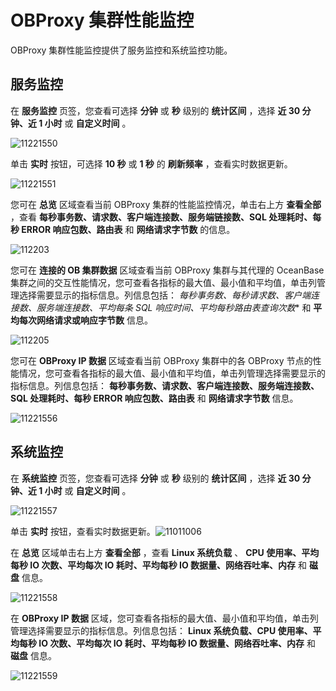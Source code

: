 OBProxy 集群性能监控 
===================================

OBProxy 集群性能监控提供了服务监控和系统监控功能。

**服务监控** 
-----------------------------

在 **服务监控** 页签，您查看可选择 **分钟** 或 **秒** 级别的 **统计区间** ，选择 **近 30 分钟、近 1 小时** 或 **自定义时间** 。

![11221550](https://help-static-aliyun-doc.aliyuncs.com/assets/img/zh-CN/5165467361/p355963.png)

单击 **实时** 按钮，可选择 **10 秒** 或 **1 秒** 的 **刷新频率** ，查看实时数据更新。

![11221551](https://help-static-aliyun-doc.aliyuncs.com/assets/img/zh-CN/5165467361/p355964.png)

您可在 **总览** 区域查看当前 OBProxy 集群的性能监控情况，单击右上方 **查看全部** ，查看 **每秒事务数、请求数、客户端连接数、服务端链接数、SQL 处理耗时、每秒 ERROR 响应包数、路由表** 和 **网络请求字节数** 的信息。

![112203](https://help-static-aliyun-doc.aliyuncs.com/assets/img/zh-CN/5165467361/p355965.png)

您可在 **连接的 OB 集群数据** 区域查看当前 OBProxy 集群与其代理的 OceanBase 集群之间的交互性能情况，您可查看各指标的最大值、最小值和平均值，单击列管理选择需要显示的指标信息。列信息包括： *每秒事务数、每秒请求数、客户端连接数、服务端连接数、平均每条 SQL 响应时间、平均每秒路由表查询次数** 和 **平均每次网络请求或响应字节数** 信息。

![112205](https://help-static-aliyun-doc.aliyuncs.com/assets/img/zh-CN/6165467361/p355972.png)

您可在 **OBProxy IP 数据** 区域查看当前 OBProxy 集群中的各 OBProxy 节点的性能情况，您可查看各指标的最大值、最小值和平均值，单击列管理选择需要显示的指标信息。列信息包括： **每秒事务数、请求数、客户端连接数、服务端连接数、SQL 处理耗时、每秒 ERROR 响应包数、路由表** 和 **网络请求字节数** 信息。

![11221556](https://help-static-aliyun-doc.aliyuncs.com/assets/img/zh-CN/6165467361/p355976.png)

**系统监控** 
-----------------------------

在 **系统监控** 页签，您查看可选择 **分钟** 或 **秒** 级别的 **统计区间** ，选择 **近 30 分钟、近 1 小时** 或 **自定义时间** 。

![11221557](https://help-static-aliyun-doc.aliyuncs.com/assets/img/zh-CN/6165467361/p355978.png)

单击 **实时** 按钮，查看实时数据更新。![11011006](https://help-static-aliyun-doc.aliyuncs.com/assets/img/zh-CN/2168456361/p345940.png)

在 **总览** 区域单击右上方 **查看全部** ，查看 **Linux 系统负载** 、 **CPU 使用率、平均每秒 IO 次数、平均每次 IO 耗时、平均每秒 IO 数据量、网络吞吐率、内存** 和 **磁盘** 信息。

![11221558](https://help-static-aliyun-doc.aliyuncs.com/assets/img/zh-CN/6165467361/p355984.png)

在 **OBProxy IP 数据** 区域，您可查看各指标的最大值、最小值和平均值，单击列管理选择需要显示的指标信息。列信息包括： **Linux 系统负载、CPU 使用率、平均每秒 IO 次数、平均每次 IO 耗时、平均每秒 IO 数据量、网络吞吐率、内存** 和 **磁盘** 信息。

![11221559](https://help-static-aliyun-doc.aliyuncs.com/assets/img/zh-CN/6165467361/p355986.png)
